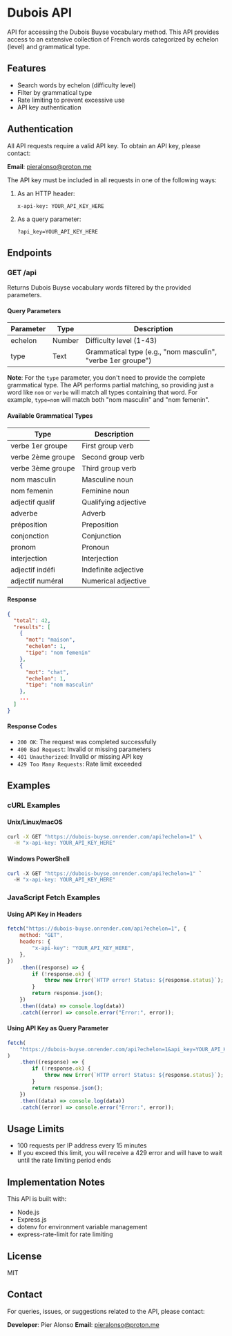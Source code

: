 # Dubois API

API for accessing the Dubois Buyse vocabulary method. This API provides access to an extensive collection of French words categorized by echelon (level) and grammatical type.

## Features

- Search words by echelon (difficulty level)
- Filter by grammatical type
- Rate limiting to prevent excessive use
- API key authentication

## Authentication

All API requests require a valid API key. To obtain an API key, please contact:

**Email**: [pieralonso@proton.me](mailto:pieralonso@proton.me)

The API key must be included in all requests in one of the following ways:

1. As an HTTP header:

    ```
    x-api-key: YOUR_API_KEY_HERE
    ```

2. As a query parameter:
    ```
    ?api_key=YOUR_API_KEY_HERE
    ```

## Endpoints

### GET /api

Returns Dubois Buyse vocabulary words filtered by the provided parameters.

#### Query Parameters

| Parameter | Type   | Description                                                 |
| --------- | ------ | ----------------------------------------------------------- |
| echelon   | Number | Difficulty level (1-43)                                     |
| type      | Text   | Grammatical type (e.g., "nom masculin", "verbe 1er groupe") |

**Note**: For the `type` parameter, you don't need to provide the complete grammatical type. The API performs partial matching, so providing just a word like `nom` or `verbe` will match all types containing that word. For example, `type=nom` will match both "nom masculin" and "nom femenin".

#### Available Grammatical Types

| Type              | Description          |
| ----------------- | -------------------- |
| verbe 1er groupe  | First group verb     |
| verbe 2ème groupe | Second group verb    |
| verbe 3ème groupe | Third group verb     |
| nom masculin      | Masculine noun       |
| nom femenin       | Feminine noun        |
| adjectif qualif   | Qualifying adjective |
| adverbe           | Adverb               |
| préposition       | Preposition          |
| conjonction       | Conjunction          |
| pronom            | Pronoun              |
| interjection      | Interjection         |
| adjectif indéfi   | Indefinite adjective |
| adjectif numéral  | Numerical adjective  |

#### Response

```json
{
  "total": 42,
  "results": [
    {
      "mot": "maison",
      "echelon": 1,
      "tipe": "nom femenin"
    },
    {
      "mot": "chat",
      "echelon": 1,
      "tipe": "nom masculin"
    },
    ...
  ]
}
```

#### Response Codes

- `200 OK`: The request was completed successfully
- `400 Bad Request`: Invalid or missing parameters
- `401 Unauthorized`: Invalid or missing API key
- `429 Too Many Requests`: Rate limit exceeded

## Examples

### cURL Examples

#### Unix/Linux/macOS

```bash
curl -X GET "https://dubois-buyse.onrender.com/api?echelon=1" \
  -H "x-api-key: YOUR_API_KEY_HERE"
```

#### Windows PowerShell

```powershell
curl -X GET "https://dubois-buyse.onrender.com/api?echelon=1" `
  -H "x-api-key: YOUR_API_KEY_HERE"
```

### JavaScript Fetch Examples

#### Using API Key in Headers

```javascript
fetch("https://dubois-buyse.onrender.com/api?echelon=1", {
    method: "GET",
    headers: {
        "x-api-key": "YOUR_API_KEY_HERE",
    },
})
    .then((response) => {
        if (!response.ok) {
            throw new Error(`HTTP error! Status: ${response.status}`);
        }
        return response.json();
    })
    .then((data) => console.log(data))
    .catch((error) => console.error("Error:", error));
```

#### Using API Key as Query Parameter

```javascript
fetch(
    "https://dubois-buyse.onrender.com/api?echelon=1&api_key=YOUR_API_KEY_HERE"
)
    .then((response) => {
        if (!response.ok) {
            throw new Error(`HTTP error! Status: ${response.status}`);
        }
        return response.json();
    })
    .then((data) => console.log(data))
    .catch((error) => console.error("Error:", error));
```

## Usage Limits

- 100 requests per IP address every 15 minutes
- If you exceed this limit, you will receive a 429 error and will have to wait until the rate limiting period ends

## Implementation Notes

This API is built with:

- Node.js
- Express.js
- dotenv for environment variable management
- express-rate-limit for rate limiting

## License

MIT

## Contact

For queries, issues, or suggestions related to the API, please contact:

**Developer**: Pier Alonso
**Email**: [pieralonso@proton.me](mailto:pieralonso@proton.me)
